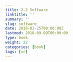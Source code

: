 ```yaml
---
title: 2.2 Software
linktitle: ''
summary: ''
slug: software
date: 2018-02-25T00:00:00Z
lastmod: 2018-09-09T00:00:00
type: book
weight: 22
categories: [book]
tags: [vr]
---
```

